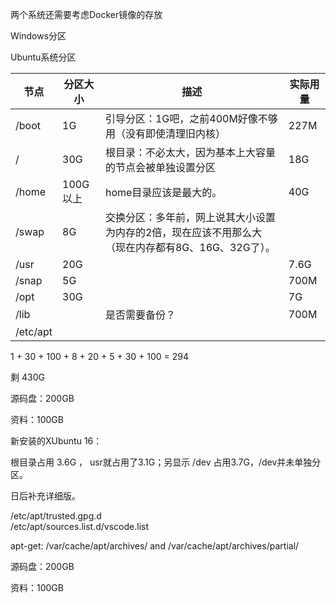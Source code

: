 两个系统还需要考虑Docker镜像的存放



Windows分区



Ubuntu系统分区

| 节点     | 分区大小 | 描述                                                         | 实际用量 |
| -------- | -------- | ------------------------------------------------------------ | -------- |
| /boot    | 1G       | 引导分区：1G吧，之前400M好像不够用（没有即使清理旧内核）     | 227M     |
| /        | 30G      | 根目录：不必太大，因为基本上大容量的节点会被单独设置分区     | 18G      |
| /home    | 100G以上 | home目录应该是最大的。                                       | 40G      |
| /swap    | 8G       | 交换分区：多年前，网上说其大小设置为内存的2倍，现在应该不用那么大（现在内存都有8G、16G、32G了）。 |          |
| /usr     | 20G      |                                                              | 7.6G     |
| /snap    | 5G       |                                                              | 700M     |
| /opt     | 30G      |                                                              | 7G       |
| /lib     |          | 是否需要备份？                                               | 700M     |
| /etc/apt |          |                                                              |          |



1 + 30 + 100 + 8 + 20 + 5 + 30 + 100 = 294

剩 430G 

源码盘：200GB

资料：100GB



新安装的XUbuntu 16： 

根目录占用 3.6G ， usr就占用了3.1G；另显示 /dev 占用3.7G，/dev并未单独分区。

日后补充详细版。



/etc/apt/trusted.gpg.d   
/etc/apt/sources.list.d/vscode.list    



apt-get:   /var/cache/apt/archives/   and   /var/cache/apt/archives/partial/



源码盘：200GB

资料：100GB